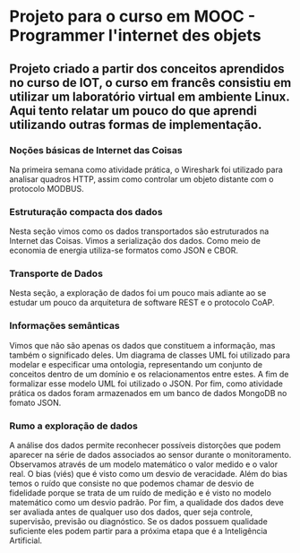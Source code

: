 # Projeto para o curso em MOOC - Programmer l'internet des objets
## Projeto criado a partir dos conceitos aprendidos no curso de IOT, o curso em francês consistiu em utilizar um laboratório virtual em ambiente Linux. Aqui tento relatar um pouco do que aprendi utilizando outras formas de implementação.
### Noções básicas de Internet das Coisas
Na primeira semana como atividade prática, o Wireshark foi utilizado para analisar quadros HTTP, assim como controlar um objeto distante com o protocolo MODBUS.
### Estruturação compacta dos dados
Nesta seção vimos como os dados transportados são estruturados na Internet das Coisas. Vimos a serialização dos dados. Como meio de economia de energia utiliza-se formatos como JSON e CBOR.
### Transporte de Dados
Nesta seção, a exploração de dados foi um pouco mais adiante ao se estudar um pouco da arquitetura de software REST e o protocolo CoAP. 
### Informações semânticas
Vimos que não são apenas os dados que constituem a informação, mas também o significado deles. Um diagrama de classes UML foi utilizado para modelar e especificar uma ontologia, representando um conjunto de conceitos dentro de um domínio e os relacionamentos entre estes. A fim de formalizar esse modelo UML foi utilizado o JSON. Por fim, como atividade prática os dados foram armazenados em um banco de dados MongoDB no fomato JSON.
### Rumo a exploração de dados
A análise dos dados permite reconhecer possíveis distorções que podem aparecer na série de dados associados ao sensor durante o monitoramento. Observamos através de um modelo matemático o valor medido e o valor real. O bias (viés) que é visto como um desvio de veracidade. Além do bias temos o ruído que consiste no que podemos chamar de desvio de fidelidade porque se trata de um ruído de medição e é visto no modelo matemático como um desvio padrão. Por fim, a qualidade dos dados deve ser avaliada antes de qualquer uso dos dados, quer seja controle, supervisão, previsão ou diagnóstico. Se os dados possuem qualidade suficiente eles podem partir para a próxima etapa que é a Inteligência Artificial.
